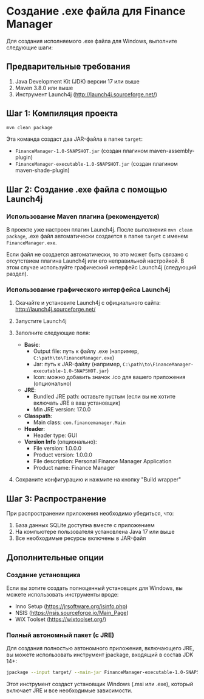 # Создание .exe файла для Finance Manager

Для создания исполняемого .exe файла для Windows, выполните следующие шаги:

## Предварительные требования

1. Java Development Kit (JDK) версии 17 или выше
2. Maven 3.8.0 или выше
3. Инструмент Launch4j (http://launch4j.sourceforge.net/)

## Шаг 1: Компиляция проекта

```bash
mvn clean package
```

Эта команда создаст два JAR-файла в папке `target`:
- `FinanceManager-1.0-SNAPSHOT.jar` (создан плагином maven-assembly-plugin)
- `FinanceManager-executable-1.0-SNAPSHOT.jar` (создан плагином maven-shade-plugin)

## Шаг 2: Создание .exe файла с помощью Launch4j

### Использование Maven плагина (рекомендуется)

В проекте уже настроен плагин Launch4j. После выполнения `mvn clean package`, .exe файл автоматически создается в папке `target` с именем `FinanceManager.exe`. 

Если файл не создается автоматически, то это может быть связано с отсутствием плагина Launch4j или его неправильной настройкой. В этом случае используйте графический интерфейс Launch4j (следующий раздел).

### Использование графического интерфейса Launch4j

1. Скачайте и установите Launch4j с официального сайта: http://launch4j.sourceforge.net/
2. Запустите Launch4j
3. Заполните следующие поля:
   - **Basic**:
     - Output file: путь к файлу .exe (например, `C:\path\to\FinanceManager.exe`)
     - Jar: путь к JAR-файлу (например, `C:\path\to\FinanceManager-executable-1.0-SNAPSHOT.jar`)
     - Icon: можно добавить значок .ico для вашего приложения (опционально)
   - **JRE**:
     - Bundled JRE path: оставьте пустым (если вы не хотите включать JRE в ваш установщик)
     - Min JRE version: 17.0.0
   - **Classpath**:
     - Main class: `com.financemanager.Main`
   - **Header**:
     - Header type: GUI
   - **Version Info** (опционально):
     - File version: 1.0.0.0
     - Product version: 1.0.0.0
     - File description: Personal Finance Manager Application
     - Product name: Finance Manager

4. Сохраните конфигурацию и нажмите на кнопку "Build wrapper"

## Шаг 3: Распространение

При распространении приложения необходимо убедиться, что:

1. База данных SQLite доступна вместе с приложением
2. На компьютере пользователя установлена Java 17 или выше
3. Все необходимые ресурсы включены в JAR-файл

## Дополнительные опции

### Создание установщика

Если вы хотите создать полноценный установщик для Windows, вы можете использовать инструменты вроде:
- Inno Setup (https://jrsoftware.org/isinfo.php)
- NSIS (https://nsis.sourceforge.io/Main_Page)
- WiX Toolset (https://wixtoolset.org/)

### Полный автономный пакет (с JRE)

Для создания полностью автономного приложения, включающего JRE, вы можете использовать инструмент jpackage, входящий в состав JDK 14+:

```bash
jpackage --input target/ --main-jar FinanceManager-executable-1.0-SNAPSHOT.jar --main-class com.financemanager.Main --name FinanceManager --app-version 1.0 --vendor "Your Name" --win-menu --win-shortcut
```

Этот инструмент создаст установщик Windows (.msi или .exe), который включает JRE и все необходимые зависимости.